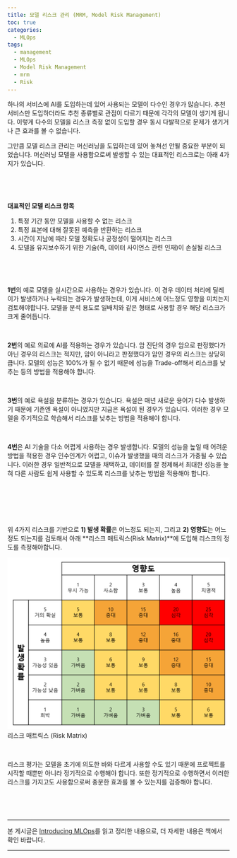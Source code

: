 ```yaml
---
title: 모델 리스크 관리 (MRM, Model Risk Management)
toc: true
categories:
  - MLOps
tags:
  - management
  - MLOps
  - Model Risk Management
  - mrm
  - Risk
---
```


하나의 서비스에 AI를 도입하는데 있어 사용되는 모델이 다수인 경우가 많습니다. 추천 서비스만 도입하더라도 추천 종류별로 관점이 다르기 때문에 각각의 모델이 생기게 됩니다. 이렇게 다수의 모델을 리스크 측정 없이 도입할 경우 동시 다발적으로 문제가 생기거나 큰 효과를 볼 수 없습니다. 


그만큼 모델 리스크 관리는 머신러닝을 도입하는데 있어 놓쳐선 안될 중요한 부분이 되었습니다. 머신러닝 모델을 사용함으로써 발생할 수 있는 대표적인 리스크로는 아래 4가지가 있습니다.


 


 


**대표적인 모델 리스크 항목**


1. 특정 기간 동안 모델을 사용할 수 없는 리스크
2. 특정 표본에 대해 잘못된 예측을 반환하는 리스크
3. 시간이 지남에 따라 모델 정확도나 공정성이 떨어지는 리스크
4. 모델을 유지보수하기 위한 기술(즉, 데이터 사이언스 관련 인재)이 손실될 리스크


 


 


**1번**의 예로 모델을 실시간으로 사용하는 경우가 있습니다. 이 경우 데이터 처리에 딜레이가 발생하거나 누락되는 경우가 발생하는데, 이게 서비스에 어느정도 영향을 미치는지 검토해야합니다. 모델을 분석 용도로 일배치와 같은 형태로 사용할 경우 해당 리스크가 크게 줄어듭니다.


 


**2번**의 예로 의료에 AI를 적용하는 경우가 있습니다. 암 진단의 경우 암으로 판정했다가 아닌 경우의 리스크는 적지만, 암이 아니라고 판정했다가 암인 경우의 리스크는 상당히 큽니다. 모델의 성능은 100%가 될 수 없기 때문에 성능을 Trade-off해서 리스크를 낮추는 등의 방법을 적용해야 합니다.


 


**3번**의 예로 욕설을 분류하는 경우가 있습니다. 욕설은 매년 새로운 용어가 다수 발생하기 때문에 기존엔 욕설이 아니였지만 지금은 욕설이 된 경우가 있습니다. 이러한 경우 모델을 주기적으로 학습해서 리스크를 낮추는 방법을 적용해야 합니다.


 


**4번**은 AI 기술을 다소 어렵게 사용하는 경우 발생합니다. 모델의 성능을 높일 때 어려운 방법을 적용한 경우 인수인계가 어렵고, 이슈가 발생했을 때의 리스크가 가중될 수 있습니다. 이러한 경우 일반적으로 모델을 채택하고, 데이터를 잘 정제해서 최대한 성능을 높혀 다른 사람도 쉽게 사용할 수 있도록 리스크를 낮추는 방법을 적용해야 합니다.


 


 


 


위 4가지 리스크를 기반으로 **1) 발생 확률**은 어느정도 되는지, 그리고 **2) 영향도**는 어느정도 되는지를 검토해서 아래 **리스크 매트릭스(Risk Matrix)**에 도입해 리스크의 정도를 측정해야합니다.


![risk matrix](/assets/images/posts/2022-7-3-tistory-post-75/img-1.png)리스크 매트릭스 (Risk Matrix)




 


리스크 평가는 모델을 초기에 의도한 바와 다르게 사용할 수도 있기 때문에 프로젝트를 시작할 때뿐만 아니라 정기적으로 수행해야 합니다. 또한 정기적으로 수행하면서 이러한 리스크를 가지고도 사용함으로써 충분한 효과를 볼 수 있는지를 검증해야 합니다.


 


 




---


본 게시글은 [Introducing MLOps](http://www.kyobobook.co.kr/product/detailViewKor.laf?ejkGb=KOR&mallGb=KOR&barcode=9791162245507&orderClick=LAG&Kc=)를 읽고 정리한 내용으로, 더 자세한 내용은 책에서 확인 바랍니다.




---

